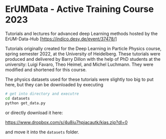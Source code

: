 # ErUMData - Active Training Course 2023

Tutorials and lectures for advanced deep Learning methods hosted by the ErUM-Data-Hub [https://indico.desy.de/event/37478/]

Tutorials originally created for the Deep Learning in Particle Physics course, spring semester 2022, at the University of Heidelberg. These tutorials were produced and delivered by Barry Dillon with the help of PhD students at the university:  Luigi Favaro, Theo Heimel, and Michel Luchmann. They were modified and shortened for this course.

The physics datasets used for these tutorials were slightly too big to put here, but they can be downloaded by
executing

```sh
# get into directory and executre
cd datasets
python get_data.py
```

or directly download it here:

https://www.dropbox.com/s/4u8iu7hpjacautk/kias.zip?dl=0

and move it into the `datasets` folder.
